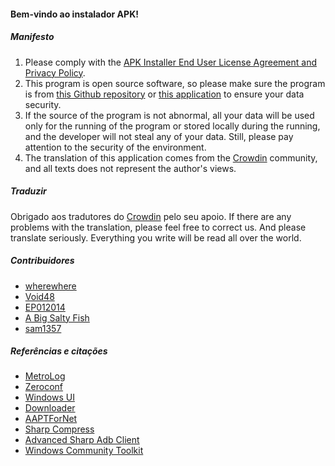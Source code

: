 #### Bem-vindo ao instalador APK!

##### Manifesto
1. Please comply with the [APK Installer End User License Agreement and Privacy Policy](https://github.com/Paving-Base/APK-Installer/blob/main/Privacy.md).
2. This program is open source software, so please make sure the program is from [this Github repository](https://github.com/Paving-Base/APK-Installer) or [this application](https://apps.microsoft.com/store/detail/9P2JFQ43FPPG) to ensure your data security.
3. If the source of the program is not abnormal, all your data will be used only for the running of the program or stored locally during the running, and the developer will not steal any of your data. Still, please pay attention to the security of the environment.
4. The translation of this application comes from the [Crowdin](https://crowdin.com/project/APKInstaller "Crowdin") community, and all texts does not represent the author's views.

##### Traduzir
Obrigado aos tradutores do [Crowdin](https://crowdin.com/project/APKInstaller "Crowdin") pelo seu apoio. If there are any problems with the translation, please feel free to correct us. And please translate seriously. Everything you write will be read all over the world.

##### Contribuidores
- [wherewhere](https://github.com/wherewhere)
- [Void48](https://github.com/Void48)
- [EP012014](https://github.com/EP012014)
- [A Big Salty Fish](https://github.com/bigsaltyfishes)
- [sam1357](https://github.com/sam1357)

##### Referências e citações
- [MetroLog](https://github.com/roubachof/MetroLog "MetroLog")
- [Zeroconf](https://github.com/novotnyllc/Zeroconf "Zeroconf")
- [Windows UI](https://github.com/microsoft/microsoft-ui-xaml "Windows UI")
- [Downloader](https://github.com/bezzad/Downloader "Downloader")
- [AAPTForNet](https://github.com/canheo136/QuickLook.Plugin.ApkViewer "AAPTForNet")
- [Sharp Compress](https://github.com/adamhathcock/sharpcompress "Sharp Compress")
- [Advanced Sharp Adb Client](https://github.com/yungd1plomat/AdvancedSharpAdbClient "Advanced Sharp Adb Client")
- [Windows Community Toolkit](https://github.com/CommunityToolkit/WindowsCommunityToolkit "Windows Community Toolkit")